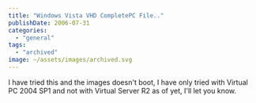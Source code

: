 ```yaml
---
title: "Windows Vista VHD CompletePC File.."
publishDate: 2006-07-31
categories: 
  - "general"
tags:
  - "archived"
image: ~/assets/images/archived.svg
---
```


I have tried this and the images doesn't boot, I have only tried with Virtual PC 2004 SP1 and not with Virtual Server R2 as of yet, I'll let you know.
